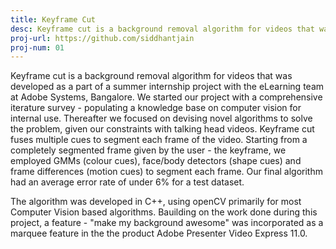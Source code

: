 ```yaml
---
title: Keyframe Cut
desc: Keyframe cut is a background removal algorithm for videos that was developed as a part of a summer internship project
proj-url: https://github.com/siddhantjain
proj-num: 01
---
```


Keyframe cut is a background removal algorithm for videos that was developed as a part of a summer internship project with the eLearning team at Adobe Systems, Bangalore. We started our project with a comprehensive iterature survey - populating a knowledge base on computer vision for internal use. Thereafter we focused on devising novel algorithms to solve the problem, given our constraints with talking head videos. Keyframe cut fuses multiple cues to segment each frame of the video. Starting from a completely segmented frame given by the user - the keyframe, we employed GMMs (colour cues), face/body detectors (shape cues) and frame differences (motion cues) to segment each frame. Our final algorithm had an average error rate of under 6% for a test dataset.

The algorithm was developed in C++, using openCV primarily for most Computer Vision based algorithms. Bauilding on the work done during this project, a feature - "make my background awesome" was incorporated as a marquee feature in the the product Adobe Presenter Video Express 11.0.

